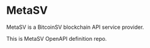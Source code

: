 # MetaSV

MetaSV is a BitcoinSV blockchain API service provider.


This is MetaSV OpenAPI definition repo.
